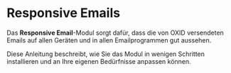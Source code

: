 # Responsive Emails

Das **Responsive Email**-Modul sorgt dafür, dass die von OXID versendeten Emails auf allen Geräten und in allen Emailprogrammen gut aussehen.

Diese Anleitung beschreibt, wie Sie das Modul in wenigen Schritten installieren und an Ihre eigenen Bedürfnisse anpassen können.
